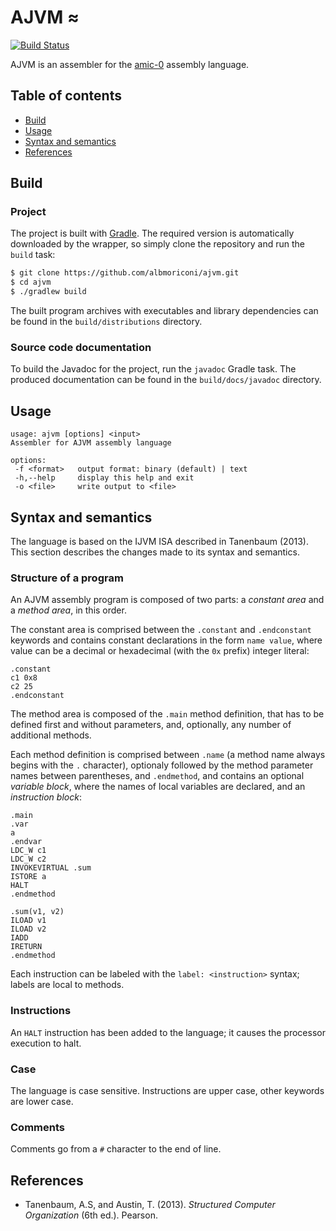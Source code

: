 # AJVM ≈

[![Build Status](https://travis-ci.com/albmoriconi/ajvm.svg?token=YSE4xmZpZB4FSHR7YHVu&branch=master)](https://travis-ci.com/albmoriconi/ajvm)

AJVM is an assembler for the [amic-0](https://github.com/albmoriconi/amic-0) assembly language.

## Table of contents

* [Build](#build)
* [Usage](#usage)
* [Syntax and semantics](#syntax-and-semantics)
* [References](#references)

## Build

### Project

The project is built with [Gradle](https://gradle.org). The required version is
automatically downloaded by the wrapper, so simply clone the repository and run
the `build` task:

```sh
$ git clone https://github.com/albmoriconi/ajvm.git
$ cd ajvm
$ ./gradlew build
```

The built program archives with executables and library dependencies can be
found in the `build/distributions` directory.

### Source code documentation

To build the Javadoc for the project, run the `javadoc` Gradle task. The
produced documentation can be found in the `build/docs/javadoc` directory.

## Usage

```
usage: ajvm [options] <input>
Assembler for AJVM assembly language

options:
 -f <format>   output format: binary (default) | text
 -h,--help     display this help and exit
 -o <file>     write output to <file>
 ```
 
## Syntax and semantics

The language is based on the IJVM ISA described in Tanenbaum (2013). This
section describes the changes made to its syntax and semantics.

### Structure of a program

An AJVM assembly program is composed of two parts: a *constant area* and a
*method area*, in this order.

The constant area is comprised between the `.constant` and `.endconstant`
keywords and contains constant declarations in the form `name value`, where
value can be a decimal or hexadecimal (with the `0x` prefix) integer literal:

```
.constant
c1 0x8
c2 25
.endconstant
```

The method area is composed of the `.main` method definition, that has to be
defined first and without parameters, and, optionally, any number of additional
methods.

Each method definition is comprised between `.name` (a method name always begins
with the `.` character), optionaly followed by the method parameter names
between parentheses, and `.endmethod`, and contains an optional *variable
block*, where the names of local variables are declared, and an *instruction
block*:

```
.main
.var
a
.endvar
LDC_W c1
LDC_W c2
INVOKEVIRTUAL .sum
ISTORE a
HALT
.endmethod

.sum(v1, v2)
ILOAD v1
ILOAD v2
IADD
IRETURN
.endmethod
```

Each instruction can be labeled with the `label: <instruction>` syntax; labels
are local to methods.

### Instructions

An `HALT` instruction has been added to the language; it causes the processor
execution to halt.

### Case

The language is case sensitive. Instructions are upper case, other keywords are
lower case.

### Comments

Comments go from a `#` character to the end of line.

## References

* Tanenbaum, A.S, and Austin, T. (2013). *Structured Computer Organization* (6th
  ed.). Pearson.
